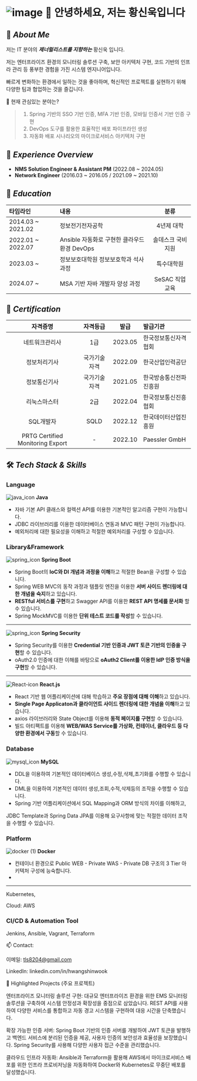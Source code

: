 <!---
wooks-space/wooks-space is a ✨ special ✨ repository because its `README.md` (this file) appears on your GitHub profile.
You can click the Preview link to take a look at your changes.
--->

# ![image](https://github.com/user-attachments/assets/c4fb3aa5-263f-4260-9c9f-7b375d4a8783) 👋 안녕하세요, 저는 **황신욱**입니다

## 🌟 *About Me*
저는 IT 분야의 ***제너럴리스트를 지향하는*** 황신욱 입니다.

저는 엔터프라이즈 환경의 모니터링 솔루션 구축, 보안 아키텍처 구현, 코드 기반의 인프라 관리 등 풍부한 경험을 가진 시스템 엔지니어입니다.
  
빠르게 변화하는 환경에서 일하는 것을 좋아하며, 혁신적인 프로젝트를 실현하기 위해 다양한 팀과 협업하는 것을 즐깁니다.

🌱 현재 관심있는 분야는?
>1. Spring 기반의 SSO 기반 인증, MFA 기반 인증, 모바일 인증서 기반 인증 구현
>2. DevOps 도구를 활용한 효율적인 배포 파이프라인 생성
>3. 자동화 배포 시나리오의 마이크로서비스 아키텍처 구현

## 🔰 *Experience Overview*
* **NMS Solution Engineer & Assistant PM** (2022.08 ~ 2024.05)
* **Network Engineer** (2016.03 ~ 2016.05 / 2021.09 ~ 2021.10)

## 🏃 *Education*
|타임라인|내용|분류|
|:-----|:---|:---:|
|2014.03 ~ 2021.02| 정보전기전자공학 |4년제 대학|
|2022.01 ~ 2022.07| Ansible 자동화로 구현한 클라우드 환경 DevOps |솔데스크 국비지원|
|2023.03 ~ | 정보보호대학원 정보보호학과 석사 과정 |특수대학원|
|2024.07 ~ | MSA 기반 자바 개발자 양성 과정 |SeSAC 직업교육|

## 🏁 *Certification*
|자격증명|자격등급|발급|발급기관|
|:---:|:---:|:---:|:---|
|네트워크관리사|1급|2023.05|한국정보통신자격협회|
|정보처리기사|국가기술자격|2022.09|한국산업인력공단|
|정보통신기사|국가기술자격|2021.05|한국방송통신전파진흥원|
|리눅스마스터|2급|2022.04|한국정보통신진흥협회|
|SQL개발자|SQLD|2022.12|한국데이터산업진흥원|
|PRTG Certified Monitoring Export| - |2022.10|Paessler GmbH|

## 🛠️ *Tech Stack & Skills*
### Language 
![java_icon](https://github.com/user-attachments/assets/eaba83a9-0da7-45fb-92ba-aebe30554faf) **Java**
* 자바 기본 API 클래스와 컬렉션 API를 이용한 기본적인 알고리즘 구현이 가능합니다.
* JDBC 라이브러리를 이용한 데이터베이스 연동과 MVC 패턴 구현이 가능합니다.
* 예외처리에 대한 필요성을 이해하고 적절한 예외처리를 구성할 수 있습니다.

### Library&Framework 
![spring_icon](https://github.com/user-attachments/assets/a667c55f-e4ec-4201-8e3e-475c5e99dfaa) **Spring Boot**
* Spring Boot의 **IoC와 DI 개념과 과정을 이해**하고 적절한 Bean을 구성할 수 있습니다.
* Spring WEB MVC의 동작 과정과 템플릿 엔진을 이용한 **서버 사이드 렌더링에 대한 개념을 숙지**하고 있습니다.
* **RESTful 서비스를 구현**하고 Swagger API를 이용한 **REST API 명세를 문서화** 할 수 있습니다.
* Spring MockMVC를 이용한 **단위 테스트 코드를 작성**할 수 있습니다.
---

![spring_icon](https://github.com/user-attachments/assets/a667c55f-e4ec-4201-8e3e-475c5e99dfaa) **Spring Security**
* Spring Security를 이용한 **Credential 기반 인증과 JWT 토큰 기반의 인증을 구현**할 수 있습니다.
* oAuth2.0 인증에 대한 이해를 바탕으로 **oAuth2 Client를 이용한 IdP 인증 방식을 구현**할 수 있습니다.
---

![React-icon](https://github.com/user-attachments/assets/3346a603-de88-4846-ad83-2cb6a9408814) **React.js**
* React 기반 웹 어플리케이션에 대해 학습하고 **주요 장점에 대해 이해**하고 있습니다.
* **Single Page Applicaton과 클라이언트 사이드 렌더링에 대한 개념을 이해**하고 있습니다.
* axios 라이브러리와 State Object를 이용해 **동적 페이지를 구현**할 수 있습니다.
* 빌드 아티팩트를 이용해 **WEB/WAS Service를 가상화, 컨테이너, 클라우드 등 다양한 환경에서 구동**할 수 있습니다.
   
### Database
![mysql_icon](https://github.com/user-attachments/assets/c4cf5fbb-a0b3-4ee8-bb43-8c41ada40ad4) **MySQL**
* DDL을 이용하여 기본적인 데이터베이스 생성,수정,삭제,초기화를 수행할 수 있습니다.
* DML을 이용하여 기본적인 데이터 생성,조회,수적,삭제등의 조작을 수행할 수 있습니다.
* Spring 기반 어플리케이션에서 SQL Mapping과 ORM 방식의 차이를 이해하고,<br>

JDBC Template과 Spring Data JPA를 이용해 요구사항에 맞는 적절한 데이터 조작을 수행할 수 있습니다. 

### Platform 
![docker (1)](https://github.com/user-attachments/assets/6e05615b-a25e-4c00-a301-c0c47e1f0d21) **Docker** 
* 컨테이너 환경으로 Public WEB - Private WAS - Private DB 구조의 3 Tier 아키텍처 구성에 능숙합니다.
* 
---
Kubernetes, 

Cloud: AWS

### CI/CD & Automation Tool
Jenkins, Ansible, Vagrant, Terraform



📫 Contact:

이메일: tls8204@gmail.com

LinkedIn: linkedin.com/in/hwangshinwook



📂 Highlighted Projects (주요 프로젝트)

엔터프라이즈 모니터링 솔루션 구현: 대규모 엔터프라이즈 환경을 위한 EMS 모니터링 솔루션을 구축하여 시스템 안정성과 확장성을 중점으로 삼았습니다. REST API를 사용하여 다양한 서비스를 통합하고 자동 경고 시스템을 구현하여 대응 시간을 단축했습니다.

확장 가능한 인증 서버: Spring Boot 기반의 인증 서버를 개발하여 JWT 토큰을 발행하고 백엔드 서비스에 분리된 인증을 제공, 사용자 인증의 보안성과 효율성을 보장했습니다. Spring Security를 사용해 다양한 사용자 접근 수준을 관리했습니다.

클라우드 인프라 자동화: Ansible과 Terraform을 활용해 AWS에서 마이크로서비스 배포를 위한 인프라 프로비저닝을 자동화하여 Docker와 Kubernetes로 무중단 배포를 달성했습니다.
